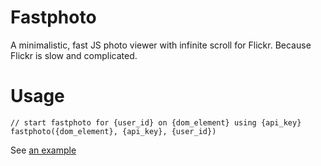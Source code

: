 Fastphoto
=========

A minimalistic, fast JS photo viewer with infinite scroll for Flickr. Because Flickr is slow and complicated.

Usage
=========

    // start fastphoto for {user_id} on {dom_element} using {api_key}
    fastphoto({dom_element}, {api_key}, {user_id})

See [an example](https://github.com/shuw/fastphoto/blob/master/example.html#L1)